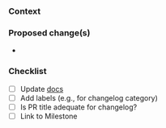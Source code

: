 <!--
Thank you for your contribution!

For more information check our contributors guide CONTRIBUTING.md (link below text box).

NOTE: This template is a guideline to help you to provide meaningful information for reviewers.
Feel free to edit, complete or extend this list while the PR is open.
-->
### Context
<!-- Please add background information on why this PR is opened. -->

### Proposed change(s)
<!-- Please provide a description of the change(s) here. -->
-

<!-- (uncomment if applicable)
### Related issue
- link to the issue
-->

<!-- (uncomment if applicable)
### Additional info
- [AB#1234](https://dev.azure.com/Edgeless/Edgeless/_workitems/edit/1234)
- Any additional information or context
-->

### Checklist
<!-- Remove items that do not apply. For completed items, change [ ] to [x], or check after submitting. -->
<!-- more information in dev-docs/workflows/pull-request.md -->
- [ ] Update [docs](https://github.com/edgelesssys/constellation/tree/main/docs)
- [ ] Add labels (e.g., for changelog category)
- [ ] Is PR title adequate for changelog?
- [ ] Link to Milestone
